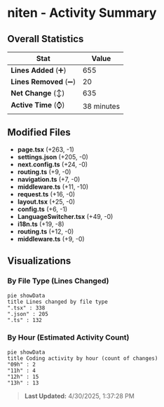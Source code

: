 # niten - Activity Summary 

## Overall Statistics

| Stat                   | Value                                                             |
| ---------------------- | ----------------------------------------------------------------- |
| **Lines Added** (➕)   | 655                                          |
| **Lines Removed** (➖) | 20                                        |
| **Net Change** (↕)    | 635                |
| **Active Time** (⌚)   | 38 minutes |


## Modified Files
- **page.tsx** (+263, -1)
- **settings.json** (+205, -0)
- **next.config.ts** (+24, -0)
- **routing.ts** (+9, -0)
- **navigation.ts** (+7, -0)
- **middleware.ts** (+11, -10)
- **request.ts** (+16, -0)
- **layout.tsx** (+25, -0)
- **config.ts** (+6, -1)
- **LanguageSwitcher.tsx** (+49, -0)
- **i18n.ts** (+19, -8)
- **routing.ts** (+12, -0)
- **middleware.ts** (+9, -0)

## Visualizations

### By File Type (Lines Changed)

```mermaid
pie showData
title Lines changed by file type
".tsx" : 338
".json" : 205
".ts" : 132
```

### By Hour (Estimated Activity Count)

```mermaid
pie showData
title Coding activity by hour (count of changes)
"09h" : 2
"11h" : 4
"12h" : 15
"13h" : 13
```


> **Last Updated:** 4/30/2025, 1:37:28 PM
